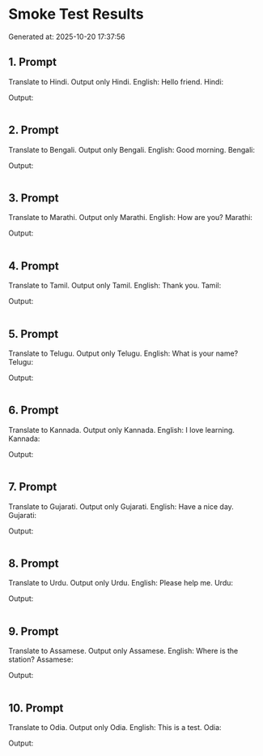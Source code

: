 # Smoke Test Results

Generated at: 2025-10-20 17:37:56

## 1. Prompt
Translate to Hindi. Output only Hindi.
English: Hello friend.
Hindi:

Output:

```Translate to Hindi. Output only Hindi.English: Hello friend.Hindi:
```

## 2. Prompt
Translate to Bengali. Output only Bengali.
English: Good morning.
Bengali:

Output:

```Translate to Bengali. Output only Bengali.English: Good morning.Bengali:
```

## 3. Prompt
Translate to Marathi. Output only Marathi.
English: How are you?
Marathi:

Output:

```Translate to Marathi. Output only Marathi.English: How are you?Marathi:
```

## 4. Prompt
Translate to Tamil. Output only Tamil.
English: Thank you.
Tamil:

Output:

```Translate to Tamil. Output only Tamil.English: Thank you.Tamil:
```

## 5. Prompt
Translate to Telugu. Output only Telugu.
English: What is your name?
Telugu:

Output:

```Translate to Telugu. Output only Telugu.English: What is your name?Telugu:
```

## 6. Prompt
Translate to Kannada. Output only Kannada.
English: I love learning.
Kannada:

Output:

```Translate to Kannada. Output only Kannada.English: I love learning.Kannada:
```

## 7. Prompt
Translate to Gujarati. Output only Gujarati.
English: Have a nice day.
Gujarati:

Output:

```Translate to Gujarati. Output only Gujarati.English: Have a nice day.Gujarati:
```

## 8. Prompt
Translate to Urdu. Output only Urdu.
English: Please help me.
Urdu:

Output:

```Translate to Urdu. Output only Urdu.English: Please help me.Urdu:
```

## 9. Prompt
Translate to Assamese. Output only Assamese.
English: Where is the station?
Assamese:

Output:

```Translate to Assamese. Output only Assamese.English: Where is the station?Assamese:
```

## 10. Prompt
Translate to Odia. Output only Odia.
English: This is a test.
Odia:

Output:

```Translate to Odia. Output only Odia.English: This is a test.Odia:
```

